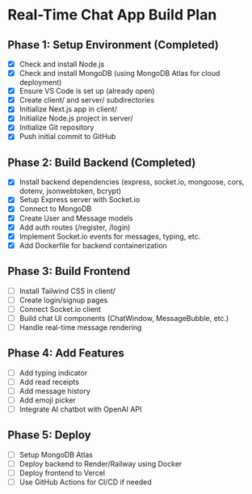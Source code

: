 # Real-Time Chat App Build Plan

## Phase 1: Setup Environment (Completed)
- [x] Check and install Node.js
- [x] Check and install MongoDB (using MongoDB Atlas for cloud deployment)
- [x] Ensure VS Code is set up (already open)
- [x] Create client/ and server/ subdirectories
- [x] Initialize Next.js app in client/
- [x] Initialize Node.js project in server/
- [x] Initialize Git repository
- [x] Push initial commit to GitHub

## Phase 2: Build Backend (Completed)
- [x] Install backend dependencies (express, socket.io, mongoose, cors, dotenv, jsonwebtoken, bcrypt)
- [x] Setup Express server with Socket.io
- [x] Connect to MongoDB
- [x] Create User and Message models
- [x] Add auth routes (/register, /login)
- [x] Implement Socket.io events for messages, typing, etc.
- [x] Add Dockerfile for backend containerization

## Phase 3: Build Frontend
- [ ] Install Tailwind CSS in client/
- [ ] Create login/signup pages
- [ ] Connect Socket.io client
- [ ] Build chat UI components (ChatWindow, MessageBubble, etc.)
- [ ] Handle real-time message rendering

## Phase 4: Add Features
- [ ] Add typing indicator
- [ ] Add read receipts
- [ ] Add message history
- [ ] Add emoji picker
- [ ] Integrate AI chatbot with OpenAI API

## Phase 5: Deploy
- [ ] Setup MongoDB Atlas
- [ ] Deploy backend to Render/Railway using Docker
- [ ] Deploy frontend to Vercel
- [ ] Use GitHub Actions for CI/CD if needed
